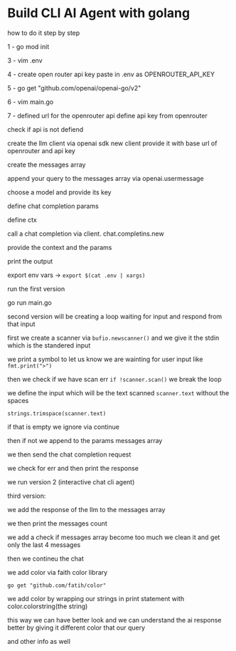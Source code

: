 # Build CLI AI Agent with golang

how to do it step by step

1 - go mod init

3 - vim .env

4 - create open router api key paste in .env
as OPENROUTER_API_KEY

5 - go get "github.com/openai/openai-go/v2"

6 - vim main.go

7 - defined url for the openrouter api
define api key from openrouter

check if api is not defiend

create the llm client via openai sdk new client
provide it with base url of openrouter and api key

create the messages array

append your query to the messages array
via openai.usermessage

choose a model and provide its key

define chat completion params

define ctx 

call a chat completion via client.
chat.completins.new

provide the context and the params

print the output

export env vars -> `export $(cat .env | xargs)`

run the first version

go run main.go


second version will be creating a loop
waiting for input and respond from that input

first we create a scanner via
`bufio.newscanner()` and we give it the 
stdin which is the standered input

we print a symbol to let us know we are wainting
for user input like `fmt.print(">")`

then we check if we have scan err
`if !scanner.scan()`
we break the loop

we define the input which will be the text
scanned `scanner.text` without the spaces

`strings.trimspace(scanner.text)`

if that is empty we ignore via continue

then if not we append to the params messages array

we then send the chat completion request

we check for err and then print the response

we run version 2 (interactive chat cli agent)

third version:

we add the response of the llm to the messages array

we then print the messages count

we add a check if messages array become too much 
we clean it and get only the last 4 messages

then we contineu the chat

we add color via faith color library

`go get "github.com/fatih/color"`

we add color by wrapping our strings in print
statement with color.colorstring(the string)

this way we can have better look
and we can understand the ai response better
by giving it different color that our query

and other info as well
